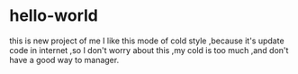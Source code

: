 hello-world
===========

this is new project of me 
I like this mode of cold style ,because it's update code in internet ,so I don't worry about this ,my cold is too much ,and don't have a good way to manager.
